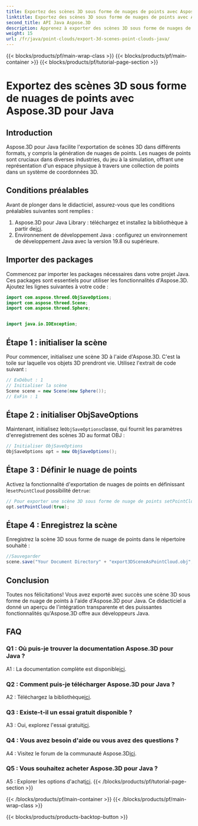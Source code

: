 ```yaml
---
title: Exportez des scènes 3D sous forme de nuages de points avec Aspose.3D pour Java
linktitle: Exportez des scènes 3D sous forme de nuages de points avec Aspose.3D pour Java
second_title: API Java Aspose.3D
description: Apprenez à exporter des scènes 3D sous forme de nuages de points en Java avec Aspose.3D. Améliorez vos applications avec de puissants graphiques et visualisations 3D.
weight: 15
url: /fr/java/point-clouds/export-3d-scenes-point-clouds-java/
---
```


{{< blocks/products/pf/main-wrap-class >}}
{{< blocks/products/pf/main-container >}}
{{< blocks/products/pf/tutorial-page-section >}}

# Exportez des scènes 3D sous forme de nuages de points avec Aspose.3D pour Java

## Introduction

Aspose.3D pour Java facilite l'exportation de scènes 3D dans différents formats, y compris la génération de nuages de points. Les nuages de points sont cruciaux dans diverses industries, du jeu à la simulation, offrant une représentation d'un espace physique à travers une collection de points dans un système de coordonnées 3D.

## Conditions préalables

Avant de plonger dans le didacticiel, assurez-vous que les conditions préalables suivantes sont remplies :

1.  Aspose.3D pour Java Library : téléchargez et installez la bibliothèque à partir de[ici](https://releases.aspose.com/3d/java/).
2. Environnement de développement Java : configurez un environnement de développement Java avec la version 19.8 ou supérieure.

## Importer des packages

Commencez par importer les packages nécessaires dans votre projet Java. Ces packages sont essentiels pour utiliser les fonctionnalités d'Aspose.3D. Ajoutez les lignes suivantes à votre code :

```java
import com.aspose.threed.ObjSaveOptions;
import com.aspose.threed.Scene;
import com.aspose.threed.Sphere;


import java.io.IOException;
```

## Étape 1 : initialiser la scène

Pour commencer, initialisez une scène 3D à l'aide d'Aspose.3D. C'est la toile sur laquelle vos objets 3D prendront vie. Utilisez l'extrait de code suivant :

```java
// ExDébut : 1
// Initialiser la scène
Scene scene = new Scene(new Sphere());
// ExFin : 1
```

## Étape 2 : initialiser ObjSaveOptions

 Maintenant, initialisez le`ObjSaveOptions`classe, qui fournit les paramètres d'enregistrement des scènes 3D au format OBJ :

```java
// Initialiser ObjSaveOptions
ObjSaveOptions opt = new ObjSaveOptions();
```

## Étape 3 : Définir le nuage de points

 Activez la fonctionnalité d'exportation de nuages de points en définissant le`setPointCloud` possibilité de`true`:

```java
// Pour exporter une scène 3D sous forme de nuage de points setPointCloud
opt.setPointCloud(true);
```

## Étape 4 : Enregistrez la scène

Enregistrez la scène 3D sous forme de nuage de points dans le répertoire souhaité :

```java
//Sauvegarder
scene.save("Your Document Directory" + "export3DSceneAsPointCloud.obj", opt);
```

## Conclusion

Toutes nos félicitations! Vous avez exporté avec succès une scène 3D sous forme de nuage de points à l'aide d'Aspose.3D pour Java. Ce didacticiel a donné un aperçu de l'intégration transparente et des puissantes fonctionnalités qu'Aspose.3D offre aux développeurs Java.

## FAQ

### Q1 : Où puis-je trouver la documentation Aspose.3D pour Java ?

 A1 : La documentation complète est disponible[ici](https://reference.aspose.com/3d/java/).

### Q2 : Comment puis-je télécharger Aspose.3D pour Java ?

 A2 : Téléchargez la bibliothèque[ici](https://releases.aspose.com/3d/java/).

### Q3 : Existe-t-il un essai gratuit disponible ?

 A3 : Oui, explorez l'essai gratuit[ici](https://releases.aspose.com/).

### Q4 : Vous avez besoin d'aide ou vous avez des questions ?

 A4 : Visitez le forum de la communauté Aspose.3D[ici](https://forum.aspose.com/c/3d/18).

### Q5 : Vous souhaitez acheter Aspose.3D pour Java ?

 A5 : Explorer les options d'achat[ici](https://purchase.aspose.com/buy).
{{< /blocks/products/pf/tutorial-page-section >}}

{{< /blocks/products/pf/main-container >}}
{{< /blocks/products/pf/main-wrap-class >}}

{{< blocks/products/products-backtop-button >}}

